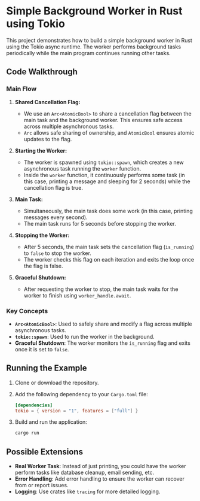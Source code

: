 # Simple Background Worker in Rust using Tokio

This project demonstrates how to build a simple background worker in Rust using the Tokio async runtime. The worker performs background tasks periodically while the main program continues running other tasks.

## Code Walkthrough

### Main Flow

1. **Shared Cancellation Flag:**
   - We use an `Arc<AtomicBool>` to share a cancellation flag between the main task and the background worker. This ensures safe access across multiple asynchronous tasks.
   - `Arc` allows safe sharing of ownership, and `AtomicBool` ensures atomic updates to the flag.

2. **Starting the Worker:**
   - The worker is spawned using `tokio::spawn`, which creates a new asynchronous task running the `worker` function.
   - Inside the `worker` function, it continuously performs some task (in this case, printing a message and sleeping for 2 seconds) while the cancellation flag is true.

3. **Main Task:**
   - Simultaneously, the main task does some work (in this case, printing messages every second).
   - The main task runs for 5 seconds before stopping the worker.

4. **Stopping the Worker:**
   - After 5 seconds, the main task sets the cancellation flag (`is_running`) to `false` to stop the worker.
   - The worker checks this flag on each iteration and exits the loop once the flag is false.

5. **Graceful Shutdown:**
   - After requesting the worker to stop, the main task waits for the worker to finish using `worker_handle.await`.

### Key Concepts

- **`Arc<AtomicBool>`**: Used to safely share and modify a flag across multiple asynchronous tasks.
- **`tokio::spawn`**: Used to run the worker in the background.
- **Graceful Shutdown**: The worker monitors the `is_running` flag and exits once it is set to `false`.

## Running the Example

1. Clone or download the repository.
2. Add the following dependency to your `Cargo.toml` file:

    ```toml
    [dependencies]
    tokio = { version = "1", features = ["full"] }
    ```

3. Build and run the application:

    ```bash
    cargo run
    ```

## Possible Extensions

- **Real Worker Task**: Instead of just printing, you could have the worker perform tasks like database cleanup, email sending, etc.
- **Error Handling**: Add error handling to ensure the worker can recover from or report issues.
- **Logging**: Use crates like `tracing` for more detailed logging.

